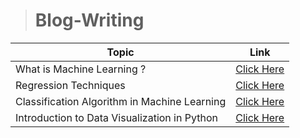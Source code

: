 > # Blog-Writing


| Topic| Link |
| --- | --- |
| What is Machine Learning ?                                    | [Click Here](https://ervishuu.medium.com/what-is-machine-learning-286ee589ee5c) |
| Regression Techniques                                         | [Click Here](https://ervishuu.medium.com/regression-techniques-741b11e678ca) |
|Classification Algorithm in Machine Learning|   [Click Here](https://ervishuu.medium.com/classification-algorithm-in-machine-learning-ba77c12c5117)|
|Introduction to Data Visualization in Python | [Click Here](https://ervishuu.medium.com/introduction-to-data-visualization-in-python-3a59e4f65bdb)|
